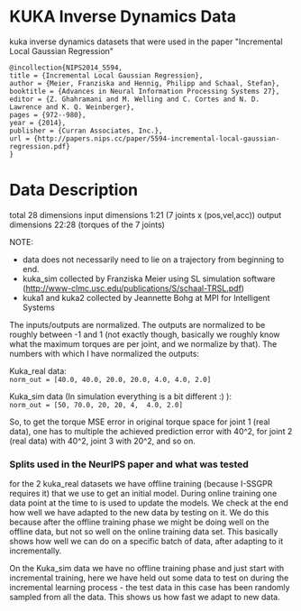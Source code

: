 # KUKA Inverse Dynamics Data
kuka inverse dynamics datasets that were used in the paper "Incremental Local Gaussian Regression"

```
@incollection{NIPS2014_5594,  
title = {Incremental Local Gaussian Regression},  
author = {Meier, Franziska and Hennig, Philipp and Schaal, Stefan},
booktitle = {Advances in Neural Information Processing Systems 27},
editor = {Z. Ghahramani and M. Welling and C. Cortes and N. D. Lawrence and K. Q. Weinberger},
pages = {972--980},
year = {2014},
publisher = {Curran Associates, Inc.},
url = {http://papers.nips.cc/paper/5594-incremental-local-gaussian-regression.pdf}
}
```

# Data Description

total 28 dimensions
input dimensions 1:21 (7 joints x (pos,vel,acc))
output dimensions 22:28 (torques of the 7 joints)

NOTE:
- data does not necessarily need to lie on a trajectory from beginning to end.
- kuka_sim collected by Franziska Meier using SL simulation software (http://www-clmc.usc.edu/publications/S/schaal-TRSL.pdf)
- kuka1 and kuka2 collected by Jeannette Bohg at MPI for Intelligent Systems

The inputs/outputs are normalized. The outputs are normalized to be roughly between -1 and 1 
(not exactly though, basically we roughly know what the maximum torques are per joint, and we normalize by that). 
The numbers with which I have normalized the outputs:

Kuka_real data:  
`norm_out = [40.0, 40.0, 20.0, 20.0, 4.0, 4.0, 2.0]`

Kuka_sim data (In simulation everything is a bit different :) ):  
`norm_out = [50, 70.0, 20, 20, 4,  4.0, 2.0]`

So, to get the torque MSE error in original torque space for joint 1 (real data),
 one has to multiple the achieved prediction error with 40^2, for joint 2 (real data) with 40^2, joint 3 with 20^2, and so on.

### Splits used in the NeurIPS paper and what was tested

for the 2 kuka_real datasets we have offline training (because I-SSGPR requires it) that we use to get an initial model. 
During online training one data point at the time to is used to update the models. We check at the end how well we have 
adapted to the new data by testing on it. We do this because after the offline training phase we might be doing well
 on the offline data, but not so well on the online training data set. This basically shows how well we can do on a 
 specific batch of data, after adapting to it incrementally. 
 
On the Kuka_sim data we have no offline training phase and just start with incremental training, here we have held out some data 
to test on during the incremental learning process - the test data in this case has been randomly sampled from all the data.
This shows us how fast we adapt to new data.
